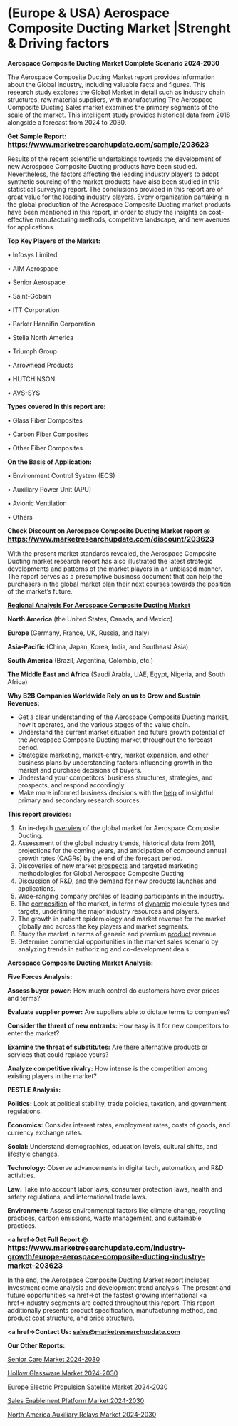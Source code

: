 # (Europe & USA) Aerospace Composite Ducting Market |Strenght & Driving factors

<strong>Aerospace Composite Ducting Market Complete Scenario 2024-2030</strong>

The Aerospace Composite Ducting Market report provides information about the Global industry, including valuable facts and figures. This research study explores the Global Market in detail such as industry chain structures, raw material suppliers, with manufacturing The Aerospace Composite Ducting Sales market examines the primary segments of the scale of the market. This intelligent study provides historical data from 2018 alongside a forecast from 2024 to 2030.

<strong>Get Sample Report: <a href=https://www.marketresearchupdate.com/sample/203623><font size=3 color=#0000ff>https://www.marketresearchupdate.com/sample/203623</font></a></strong>

Results of the recent scientific undertakings towards the development of new Aerospace Composite Ducting products have been studied. Nevertheless, the factors affecting the leading industry players to adopt synthetic sourcing of the market products have also been studied in this statistical surveying report. The conclusions provided in this report are of great value for the leading industry players. Every organization partaking in the global production of the Aerospace Composite Ducting market products have been mentioned in this report, in order to study the insights on cost-effective manufacturing methods, competitive landscape, and new avenues for applications.

<strong>Top Key Players of the Market:</strong>

• Infosys Limited

• AIM Aerospace

• Senior Aerospace

• Saint-Gobain

• ITT Corporation

• Parker Hannifin Corporation

• Stelia North America

• Triumph Group

• Arrowhead Products

• HUTCHINSON

• AVS-SYS

<strong>Types covered in this report are: </strong>

• Glass Fiber Composites

• Carbon Fiber Composites

• Other Fiber Composites

<strong>On the Basis of Application:</strong>

• Environment Control System (ECS)

• Auxiliary Power Unit (APU)

• Avionic Ventilation

• Others

<strong>Check Discount on Aerospace Composite Ducting Market report @ <a href=https://www.marketresearchupdate.com/discount/203623><font size=3 color=#0000ff>https://www.marketresearchupdate.com/discount/203623</font></a></strong>

With the present market standards revealed, the Aerospace Composite Ducting market research report has also illustrated the latest strategic developments and patterns of the market players in an unbiased manner. The report serves as a presumptive business document that can help the purchasers in the global market plan their next courses towards the position of the market’s future.

<strong><u><b>Regional Analysis For Aerospace Composite Ducting Market</b></u></strong>

<strong><b>North America</b></strong> (the United States, Canada, and Mexico)

<strong><b>Europe </b></strong>(Germany, France, UK, Russia, and Italy)

<strong><b>Asia-Pacific</b></strong> (China, Japan, Korea, India, and Southeast Asia)

<strong><b>South America</b></strong> (Brazil, Argentina, Colombia, etc.)

<strong><b>The Middle East and Africa</b></strong> (Saudi Arabia, UAE, Egypt, Nigeria, and South Africa)

<strong>Why B2B Companies Worldwide Rely on us to Grow and Sustain Revenues:</strong>
<ul>
  <li>Get a clear understanding of the Aerospace Composite Ducting market, how it operates, and the various stages of the value chain.</li>
  <li>Understand the current market situation and future growth potential of the Aerospace Composite Ducting market throughout the forecast period.</li>
  <li>Strategize marketing, market-entry, market expansion, and other business plans by understanding factors influencing growth in the market and purchase decisions of buyers.</li>
  <li>Understand your competitors’ business structures, strategies, and prospects, and respond accordingly.</li>
  <li>Make more informed business decisions with the <a href=ASDF991299>help</a> of insightful primary and secondary research sources.</li>
</ul>
<strong>This report provides:</strong>
<ol>
  <li>An in-depth <a href=>overview</a> of the global market for Aerospace Composite Ducting.</li>
  <li>Assessment of the global industry trends, historical data from 2011, projections for the coming years, and anticipation of compound annual growth rates (CAGRs) by the end of the forecast period.</li>
  <li>Discoveries of new market <a href=>prospects</a> and targeted marketing methodologies for Global Aerospace Composite Ducting</li>
  <li>Discussion of R&amp;D, and the demand for new products launches and applications.</li>
  <li>Wide-ranging company profiles of leading participants in the industry.</li>
  <li>The <a href=ASDF881288>composition</a> of the market, in terms of <a href=>dynamic</a> molecule types and targets, underlining the major industry resources and players.</li>
  <li>The growth in patient epidemiology and market revenue for the market globally and across the key players and market segments.</li>
  <li>Study the market in terms of generic and premium <a href=>product</a> revenue.</li>
  <li>Determine commercial opportunities in the market sales scenario by analyzing trends in authorizing and co-development deals.</li>
</ol>

<strong>Aerospace Composite Ducting Market Analysis:</strong>

<strong>Five Forces Analysis:</strong>

<strong>Assess buyer power:</strong> How much control do customers have over prices and terms?

<strong>Evaluate supplier power:</strong> Are suppliers able to dictate terms to companies?

<strong>Consider the threat of new entrants:</strong> How easy is it for new competitors to enter the market?

<strong>Examine the threat of substitutes:</strong> Are there alternative products or services that could replace yours?

<strong>Analyze competitive rivalry:</strong> How intense is the competition among existing players in the market?

<strong>PESTLE Analysis:</strong>

<strong>Politics:</strong> Look at political stability, trade policies, taxation, and government regulations.

<strong>Economics:</strong> Consider interest rates, employment rates, costs of goods, and currency exchange rates.

<strong>Social:</strong> Understand demographics, education levels, cultural shifts, and lifestyle changes.

<strong>Technology:</strong> Observe advancements in digital tech, automation, and R&D activities.

<strong>Law:</strong> Take into account labor laws, consumer protection laws, health and safety regulations, and international trade laws.

<strong>Environment:</strong> Assess environmental factors like climate change, recycling practices, carbon emissions, waste management, and sustainable practices.

<strong><a href=>Get Full Report</a> @ <a href=https://www.marketresearchupdate.com/industry-growth/europe-aerospace-composite-ducting-industry-market-203623><font size=3 color=#0000ff>https://www.marketresearchupdate.com/industry-growth/europe-aerospace-composite-ducting-industry-market-203623</font></a></strong>

In the end, the Aerospace Composite Ducting Market report includes investment come analysis and development trend analysis. The present and future opportunities <a href=>of</a> the fastest growing international <a href=>industry</a> segments are coated throughout this report. This report additionally presents product specification, manufacturing method, and product cost structure, and price structure.

<strong><a href=><strong>Contact Us:</strong></a></strong>
<strong>sales@marketresearchupdate.com</strong>

<strong>Our Other Reports:</strong>

<a href=https://www.linkedin.com/pulse/senior-care-market-growth-possibilities-analysis>Senior Care Market 2024-2030</a>

<a href=https://www.linkedin.com/pulse/hollow-glassware-market-sizing-up-anticipating-trends>Hollow Glassware Market 2024-2030</a>

<a href=https://www.linkedin.com/pulse/europe-electric-propulsion-satellite-market-2023-manufacturers>Europe Electric Propulsion Satellite Market 2024-2030</a>

<a href=https://www.linkedin.com/pulse/sales-enablement-platform-market-2023-gpwzf/>Sales Enablement Platform Market 2024-2030</a>

<a href=https://www.linkedin.com/pulse/north-america-auxiliary-relays-market-2023-4zazf/>North America Auxiliary Relays Market 2024-2030</a>

